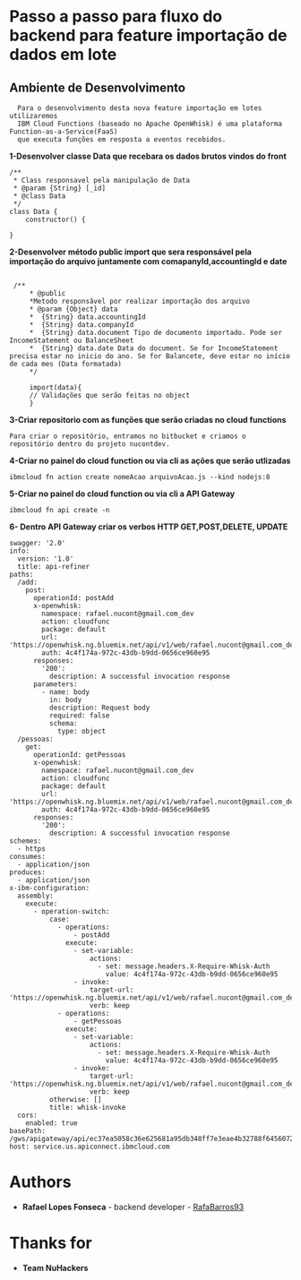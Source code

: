 # Passo a passo para fluxo do backend para feature importação de dados em lote

## Ambiente de Desenvolvimento

```
  Para o desenvolvimento desta nova feature importação em lotes utilizaremos
  IBM Cloud Functions (baseado no Apache OpenWhisk) é uma plataforma Function-as-a-Service(FaaS)
  que executa funções em resposta a eventos recebidos.
```

**1-Desenvolver classe Data que recebara os dados brutos vindos do front**

```
/**
 * Class responsavel pela manipulação de Data
 * @param {String} [_id]
 * @class Data
 */
class Data {
    constructor() {

}
```

**2-Desenvolver método public import que sera responsável pela importação do arquivo juntamente com comapanyId,accountingId e date**

```

 /**
     * @public
     *Metodo responsâvel por realizar importação dos arquivo
     * @param {Object} data
     *  {String} data.accountingId
     *  {String} data.companyId
     *  {String} data.document Tipo de documento importado. Pode ser IncomeStatement ou BalanceSheet
     *  {String} data.date Data do document. Se for IncomeStatement precisa estar no inicio do ano. Se for Balancete, deve estar no início de cada mes (Data formatada)
     */

     import(data){
     // Validações que serão feitas no object
     }

```

**3-Criar repositorio com as funções que serão criadas no cloud functions**

```
Para criar o repositório, entramos no bitbucket e criamos o repositório dentro do projeto nucontdev.

```

**4-Criar no painel do cloud function ou via cli as ações que serão utlizadas**

```
ibmcloud fn action create nomeAcao arquivoAcao.js --kind nodejs:8

```

**5-Criar no painel do cloud function ou via cli a API Gateway**

```
ibmcloud fn api create -n

```

**6- Dentro API Gateway criar os verbos HTTP GET,POST,DELETE, UPDATE**

```
swagger: '2.0'
info:
  version: '1.0'
  title: api-refiner
paths:
  /add:
    post:
      operationId: postAdd
      x-openwhisk:
        namespace: rafael.nucont@gmail.com_dev
        action: cloudfunc
        package: default
        url: 'https://openwhisk.ng.bluemix.net/api/v1/web/rafael.nucont@gmail.com_dev/default/cloudfunc.json'
        auth: 4c4f174a-972c-43db-b9dd-0656ce960e95
      responses:
        '200':
          description: A successful invocation response
      parameters:
        - name: body
          in: body
          description: Request body
          required: false
          schema:
            type: object
  /pessoas:
    get:
      operationId: getPessoas
      x-openwhisk:
        namespace: rafael.nucont@gmail.com_dev
        action: cloudfunc
        package: default
        url: 'https://openwhisk.ng.bluemix.net/api/v1/web/rafael.nucont@gmail.com_dev/default/cloudfunc.json'
        auth: 4c4f174a-972c-43db-b9dd-0656ce960e95
      responses:
        '200':
          description: A successful invocation response
schemes:
  - https
consumes:
  - application/json
produces:
  - application/json
x-ibm-configuration:
  assembly:
    execute:
      - operation-switch:
          case:
            - operations:
                - postAdd
              execute:
                - set-variable:
                    actions:
                      - set: message.headers.X-Require-Whisk-Auth
                        value: 4c4f174a-972c-43db-b9dd-0656ce960e95
                - invoke:
                    target-url: 'https://openwhisk.ng.bluemix.net/api/v1/web/rafael.nucont@gmail.com_dev/default/cloudfunc.json'
                    verb: keep
            - operations:
                - getPessoas
              execute:
                - set-variable:
                    actions:
                      - set: message.headers.X-Require-Whisk-Auth
                        value: 4c4f174a-972c-43db-b9dd-0656ce960e95
                - invoke:
                    target-url: 'https://openwhisk.ng.bluemix.net/api/v1/web/rafael.nucont@gmail.com_dev/default/cloudfunc.json'
                    verb: keep
          otherwise: []
          title: whisk-invoke
  cors:
    enabled: true
basePath: /gws/apigateway/api/ec37ea5058c36e625681a95db348ff7e3eae4b32788f6456072e5ffc4724c038/app
host: service.us.apiconnect.ibmcloud.com
```

# Authors

-   **Rafael Lopes Fonseca** \- backend developer \- [RafaBarros93](https://github.com/RafaBarros93/)

# Thanks for

-   **Team NuHackers**
